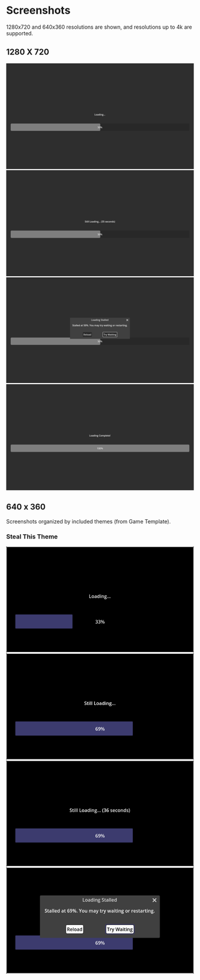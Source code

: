 # Screenshots

1280x720 and 640x360 resolutions are shown, and resolutions up to 4k are supported.

## 1280 X 720

![Loading Screen - Loading](/addons/maaacks_scene_loader/media/screenshot-7-loading-screen-1.png)  
![Loading Screen - Still Loading](/addons/maaacks_scene_loader/media/screenshot-7-loading-screen-3.png)  
![Loading Screen - Stalled](/addons/maaacks_scene_loader/media/screenshot-7-loading-screen-4.png)  
![Loading Screen - Complete](/addons/maaacks_scene_loader/media/screenshot-7-loading-screen-5.png)  

## 640 x 360

Screenshots organized by included themes (from Game Template).

### Steal This Theme
![Loading Screen - Steal This Theme](/addons/maaacks_scene_loader/media/screenshot-6-loading-screen-1.png)  
![Loading Screen - Steal This Theme](/addons/maaacks_scene_loader/media/screenshot-6-loading-screen-2.png)  
![Loading Screen - Steal This Theme](/addons/maaacks_scene_loader/media/screenshot-6-loading-screen-3.png)  
![Loading Screen - Steal This Theme](/addons/maaacks_scene_loader/media/screenshot-6-loading-screen-4.png)  

